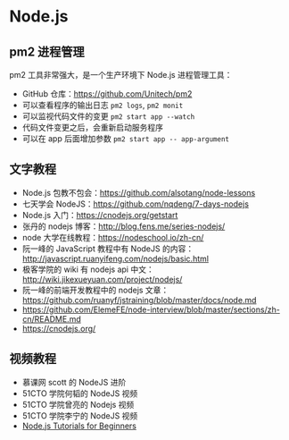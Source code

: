# Node.js

## pm2 进程管理

pm2 工具非常强大，是一个生产环境下 Node.js 进程管理工具：

- GitHub 仓库：https://github.com/Unitech/pm2  
- 可以查看程序的输出日志 `pm2 logs`, `pm2 monit` 
- 可以监视代码文件的变更 `pm2 start app --watch`  
- 代码文件变更之后，会重新启动服务程序  
- 可以在 app 后面增加参数 `pm2 start app -- app-argument`  

## 文字教程

- Node.js 包教不包会：https://github.com/alsotang/node-lessons  
- 七天学会 NodeJS：https://github.com/nqdeng/7-days-nodejs  
- Node.js 入门：https://cnodejs.org/getstart  
- 张丹的 nodejs 博客：http://blog.fens.me/series-nodejs/
- node 大学在线教程：https://nodeschool.io/zh-cn/
- 阮一峰的 JavaScript 教程中有 NodeJS 的内容：http://javascript.ruanyifeng.com/nodejs/basic.html
- 极客学院的 wiki 有 nodejs api 中文：http://wiki.jikexueyuan.com/project/nodejs/
- 阮一峰的前端开发教程中的 nodejs 文章：https://github.com/ruanyf/jstraining/blob/master/docs/node.md
- https://github.com/ElemeFE/node-interview/blob/master/sections/zh-cn/README.md
- https://cnodejs.org/

## 视频教程

- 慕课网 scott 的 NodeJS 进阶  
- 51CTO 学院何韬的 NodeJS 视频  
- 51CTO 学院曾亮的 Nodejs 视频
- 51CTO 学院李宁的 NodeJS 视频 
- [Node.js Tutorials for Beginners](https://www.youtube.com/playlist?list=PL6gx4Cwl9DGBMdkKFn3HasZnnAqVjzHn_)


